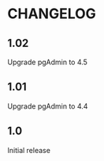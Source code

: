 # CHANGELOG

## 1.02

Upgrade pgAdmin to 4.5

## 1.01

Upgrade pgAdmin to 4.4

## 1.0

Initial release
